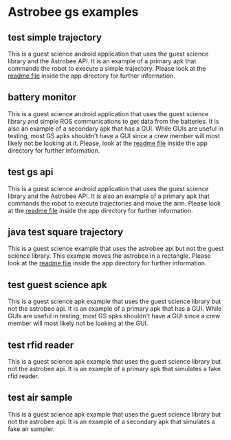 # Astrobee gs examples

## test simple trajectory

This is a guest science android application that uses the guest science 
library and the Astrobee API. It is an example of a primary apk that commands 
the robot to execute a simple trajectory. 
Please look at the [readme file](/gs_examples/test_simple_trajectory/readme.md) 
inside the app directory for further information.

## battery monitor

This is a guest science android application that uses the guest science 
library and simple ROS communications to get data from the batteries. It is 
also an example of a secondary apk that has a GUI. While GUIs are useful in 
testing, most GS apks shouldn't have a GUI since a crew member will most 
likely not be looking at it. 
Please, look at the [readme file](/gs_examples/battery_monitor/readme.md) 
inside the app directory for further information.

## test gs api

This is a guest science android application that uses the guest science 
library and the Astrobee API. It is also an example of a primary apk that 
commands the robot to execute trajectories and move the arm. 
Please look at the [readme file](/gs_examples/test_gs_api/readme.md) 
inside the app directory for further information.

## java test square trajectory

This is a guest science example that uses the astrobee api but not the guest 
science library. This example moves the astrobee in a rectangle. 
Please look at the [readme file](/gs_examples/java_test_square_trajectory/readme.md) 
inside the app directory for further information.

## test guest science apk

This is a guest science apk example that uses the guest science library but 
not the astrobee api. It is an example of a primary apk that has a GUI. While 
GUIs are useful in testing, most GS apks shouldn't have a GUI since a crew 
member will most likely not be looking at the GUI.

## test rfid reader

This is a guest science apk example that uses the guest science library but 
not the astrobee api. It is an example of a primary apk that simulates a fake 
rfid reader.

## test air sample

This is a guest science apk example that uses the guest science library but 
not the astrobee api. It is an example of a secondary apk that simulates a 
fake air sampler.
